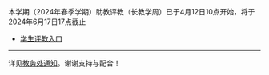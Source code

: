 本学期（2024年春季学期）助教评教（长教学周）已于4月12日10点开始，将于2024年6月17日17点截止
- [学生评教入口](http://jxpj.cqu.edu.cn/stu/)

---

详见[教务处通知](https://jwc.cqu.edu.cn/info/1084/5589.htm)。谢谢支持与配合！